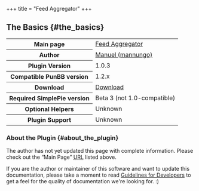 +++
title = "Feed Aggregator"
+++

## The Basics {#the_basics}

<table class="inline">
<tbody>
<tr>
<th>Main page</th>
<td><a href="http://www.punres.org/files.php?pid=373">Feed Aggregator</a></td>
</tr>
<tr>
<th>Author</th>
<td><a href="http://www.malabarismo.cl/foro/">Manuel (mannungo)</a></td>
</tr>
<tr>
<th>Plugin Version</th>
<td>1.0.3</td>
</tr>
<tr>
<th>Compatible PunBB version</th>
<td>1.2.x</td>
</tr>
<tr>
<th>Download</th>
<td><a href="http://www.punres.org/download.php?id=1583">Download</a></td>
</tr>
<tr>
<th>Required SimplePie version</th>
<td>Beta 3 (not 1.0-compatible)</td>
</tr>
<tr>
<th>Optional Helpers</th>
<td>Unknown</td>
</tr>
<tr>
<th>Plugin Support</th>
<td>Unknown</td>
</tr>
</tbody>
</table>

### About the Plugin {#about_the_plugin}

The author has not yet updated this page with complete information. Please check out the “Main Page” <abbr title="Uniform Resource Locator">URL</abbr> listed above.

If you are the author or maintainer of this software and want to update this documentation, please take a moment to read [Guidelines for Developers](@/wiki/plugins/guidelines_for_developers.md) to get a feel for the quality of documentation we're looking for. :)
